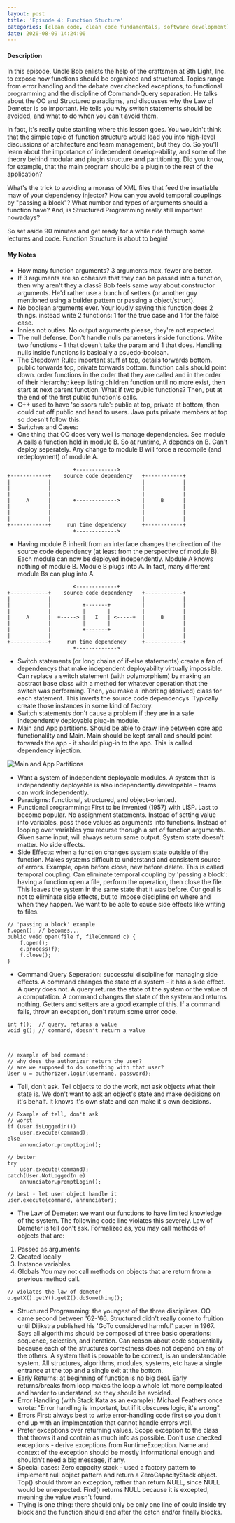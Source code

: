 ```yaml
---
layout: post
title: 'Episode 4: Function Stucture'
categories: [clean code, clean code fundamentals, software development]
date: 2020-08-09 14:24:00
---
```


#### Description

In this episode, Uncle Bob enlists the help of the craftsmen at 8th Light, Inc. to expose how functions should be organized and structured. Topics range from error handling and the debate over checked exceptions, to functional programming and the discipline of Command-Query separation. He talks about the OO and Structured paradigms, and discusses why the Law of Demeter is so important. He tells you why switch statements should be avoided, and what to do when you can't avoid them.

In fact, it's really quite startling where this lesson goes. You wouldn't think that the simple topic of function structure would lead you into high-level discussions of architecture and team management, but they do. So you'll learn about the importance of independent develop-ability, and some of the theory behind modular and plugin structure and partitioning. Did you know, for example, that the main program should be a plugin to the rest of the application?

What's the trick to avoiding a morass of XML files that feed the insatiable maw of your dependency injector? How can you avoid temporal couplings by "passing a block"? What number and types of arguments should a function have? And, is Structured Programming really still important nowadays?

So set aside 90 minutes and get ready for a while ride through some lectures and code. Function Structure is about to begin!

<!--more-->

#### My Notes

- How many function arguments? 3 arguments max, fewer are better.
- If 3 arguments are so cohesive that they can be passed into a function, then why aren't they a class? Bob feels same way about constructor arguments. He'd rather use a bunch of setters (or another guy mentioned using a builder pattern or passing a object/struct).
- No boolean arguments ever. Your loudly saying this function does 2 things. instead write 2 functions: 1 for the true case and 1 for the false case.
- Innies not outies. No output arguments please, they're not expected.
- The null defense. Don't handle nulls parameters inside functions. Write two functions - 1 that doesn't take the param and 1 that does. Handling nulls inside functions is basically a psuedo-boolean.
- The Stepdown Rule: important stuff at top, details torwards bottom. public torwards top, private torwards bottom. function calls should point down. order functions in the order that they are called and in the order of their hierarchy: keep listing children function until no more exist, then start at next parent function. What if two public functions? Then, put at the end of the first public function's calls.
- C++ used to have 'scissors rule': public at top, private at bottom, then could cut off public and hand to users. Java puts private members at top so doesn't follow this.
- Switches and Cases:
- One thing that OO does very well is manage dependencies. See module A calls a function held in module B. So at runtime, A depends on B. Can't deploy seperately. Any change to module B will force a recompile (and redeployment) of module A.

```
                     +------------->
+------------+    source code dependency   +------------+
|            |                             |            |
|            |                             |            |
|            |                             |            |
|     A      |       +------------->       |     B      |
|            |                             |            |
|            |                             |            |
|            |                             |            |
+------------+     run time dependency     +------------+
                     +------------->
```

- Having module B inherit from an interface changes the direction of the source code dependency (at least from the perspective of module B). Each module can now be deployed independently. Module A knows nothing of module B. Module B plugs into A. In fact, many different module Bs can plug into A.

```
                     <-------------+
+------------+    source code dependency   +------------+
|            |                             |            |
|            |          +-------+          |            |
|            |          |       |          |            |
|     A      |  +-----> |   I   | <-----+  |     B      |
|            |          |       |          |            |
|            |          +-------+          |            |
|            |                             |            |
+------------+     run time dependency     +------------+
                     +------------->
```

- Switch statements (or long chains of if-else statements) create a fan of dependencys that make independent deployability virtually impossible. Can replace a switch statement (with polymorphism) by making an abstract base class with a method for whatever operation that the switch was performing. Then, you make a inheriting (derived) class for each statement. This inverts the source code dependencys. Typically create those instances in some kind of factory.
- Switch statements don't cause a problem if they are in a safe independently deployable plug-in module.
- Main and App partitions. Should be able to draw line between core app functionalilty and Main. Main should be kept small and should point torwards the app - it should plug-in to the app. This is called dependency injection.

![Main and App Partitions](/img/posts/main-and-app-partitions.png 'Main and App Partitions')

- Want a system of independent deployable modules. A system that is independently deployable is also independently developable - teams can work independently.
- Paradigms: functional, structured, and object-oriented.
- Functional programming: First to be invented (1957) with LISP. Last to become popular. No assignment statements. Instead of setting value into variables, pass those values as arguments into functions. Instead of looping over variables you recurse thorugh a set of function arguments. Given same input, will always return same output. System state doesn't matter. No side effects.
- Side Effects: when a function changes system state outside of the function. Makes systems difficult to understand and consistent source of errors. Example, open before close, new before delete. This is called temporal coupling. Can eliminate temporal coupling by 'passing a block': having a function open a file, perform the operation, then close the file. This leaves the system in the same state that it was before. Our goal is not to eliminate side effects, but to impose discipline on where and when they happen. We want to be able to cause side effects like writing to files.

```
// 'passing a block' example
f.open(); // becomes...
public void open(file f, fileCommand c) {
    f.open();
    c.process(f);
    f.close();
}
```

- Command Query Seperation: successful discipline for managing side effects. A command changes the state of a system - it has a side effect. A query does not. A query returns the state of the system or the value of a computation. A command changes the state of the system and returns nothing. Getters and setters are a good example of this. If a command fails, throw an exception, don't return some error code.

```
int f();  // query, returns a value
void g(); // command, doesn't return a value



// example of bad command:
// why does the authorizer return the user?
// are we supposed to do something with that user?
User u = authorizer.login(username, password);
```

- Tell, don't ask. Tell objects to do the work, not ask objects what their state is. We don't want to ask an object's state and make decisions on it's behalf. It knows it's own state and can make it's own decisions.

```
// Example of tell, don't ask
// worst
if (user.isLoggedin())
    user.execute(command);
else
    annunciator.promptLogin();

// better
try
    user.execute(command);
catch(User.NotLoggedIn e)
    annunciator.promptLogin();

// best - let user object handle it
user.execute(command, annunciator);
```

- The Law of Demeter: we want our functions to have limited knowledge of the system. The following code line violates this severely. Law of Demeter is tell don't ask. Formalized as, you may call methods of objects that are:

1. Passed as arguments
2. Created locally
3. Instance variables
4. Globals
   You may not call methods on objects that are return from a previous method call.

```
// violates the law of demeter
o.getX().getY().getZ().doSomething();
```

- Structured Programming: the youngest of the three disciplines. OO came second between '62-'66. Structured didn't really come to fruition until Dijikstra published his 'GoTo considered harmful' paper in 1967. Says all algorithims should be composed of three basic operations: sequence, selection, and iteration. Can reason about code sequentially because each of the structures correctness does not depend on any of the others. A system that is provable to be correct, is an understandable system. All structures, algorithms, modules, systems, etc have a single entrance at the top and a single exit at the bottom.
- Early Returns: at beginning of function is no big deal. Early returns/breaks from loop makes the loop a whole lot more compilcated and harder to understand, so they should be avoided.
- Error Handling (with Stack Kata as an example): Michael Feathers once wrote: "Error handling is important, but if it obscures logic, it's wrong".
- Errors First: always best to write error-handling code first so you don't end up with an implmentation that cannot handle errors well.
- Prefer exceptions over returning values. Scope exception to the class that throws it and contain as much info as possible. Don't use checked exceptions - derive exceptions from RuntimeException. Name and context of the exception should be mostly informational enough and shouldn't need a big message, if any.
- Special cases: Zero capacity stack - used a factory pattern to implement null object pattern and return a ZeroCapacityStack object. Top() should throw an exception, rather than return NULL, since NULL would be unexpected. Find() returns NULL because it is excepted, meaning the value wasn't found.
- Trying is one thing: there should only be only one line of could inside try block and the function should end after the catch and/or finally blocks.
